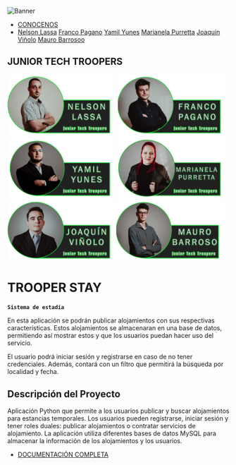 ![Banner](./images/Banner%20copia.jpg)

- [CONOCENOS](https://juniortechtroopers.com.ar/)
- [Nelson Lassa](https://github.com/NelsonLassa) [Franco Pagano](https://github.com/PaganoFranco) [Yamil Yunes](https://github.com/yunesyamil) [Marianela Purretta](https://github.com/MarianelaPurretta) [Joaquín Viñolo](https://github.com/joaquin9830) [Mauro Barrosoo](https://github.com/Maujj1999) 

 ## JUNIOR TECH TROOPERS
<img src="./images/NELSONNNNNNNN.png?raw=true" width="49%" height="49%"> <img src="./images/FRA.png?raw=true" width="49%" height="49%">
<img src="./images/YAMILLLL.png?raw=true" width="49%" height="49%"> <img src="./images/marii.png?raw=true" width="49%" height="49%"> 
<img src="./images/JOACOOOO.png?raw=true" width="49%" height="49%"><img src="./images/mauuuu.png?raw=true" width="49%" height="49%">

# TROOPER STAY

**`Sistema de estadía`**

En esta aplicación se podrán publicar alojamientos con sus respectivas características. Estos alojamientos se almacenaran en una base de datos, permitiendo así mostrar estos y que los usuarios puedan hacer uso del servicio.

El usuario podrá iniciar sesión y registrarse en caso de no tener credenciales. Además, contará con un filtro que permitirá la búsqueda por localidad y fecha.

## **Descripción del Proyecto**

Aplicación Python que permite a los usuarios publicar y buscar alojamientos para estancias temporales. Los usuarios pueden registrarse, iniciar sesión y tener roles duales: publicar alojamientos o contratar servicios de alojamiento. La aplicación utiliza diferentes bases de datos MySQL para almacenar la información de los alojamientos y los usuarios.

- [DOCUMENTACIÓN COMPLETA](https://horn-sort-9a3.notion.site/Trooper-Stay-Python-f0ed33c37d5b4effadca2d79b7414b46)

